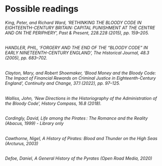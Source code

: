 
# Possible readings 

###### King, Peter, and Richard Ward, ‘RETHINKING THE BLOODY CODE IN EIGHTEENTH-CENTURY BRITAIN: CAPITAL PUNISHMENT AT THE CENTRE AND ON THE PERIPHERY’, _Past & Present_, 228.228 (2015), pp. 159–205. 


###### HANDLER, PHIL, ‘FORGERY AND THE END OF THE “BLOODY CODE” IN EARLY NINETEENTH-CENTURY ENGLAND’, _The Historical Journal_, 48.3 (2005), pp. 683–702.



###### Clayton, Mary, and Robert Shoemaker, ‘Blood Money and the Bloody Code: The Impact of Financial Rewards on Criminal Justice in Eighteenth-Century England’, _Continuity and Change_, 37.1 (2022), pp. 97–125. 



###### Walliss, John, ‘New Directions in the Historiography of the Administration of the Bloody Code’, _History Compass_, 16.8 (2018).



###### Cordingly, David, _Life among the Pirates : The Romance and the Reality_ (Abacus, 1999) - Library only



###### Cawthorne, Nigel, _A History of Pirates: Blood and Thunder on the High Seas_ (Arcturus, 2003)



###### Defoe, Daniel, _A General History of the Pyrates_ (Open Road Media, 2020)



